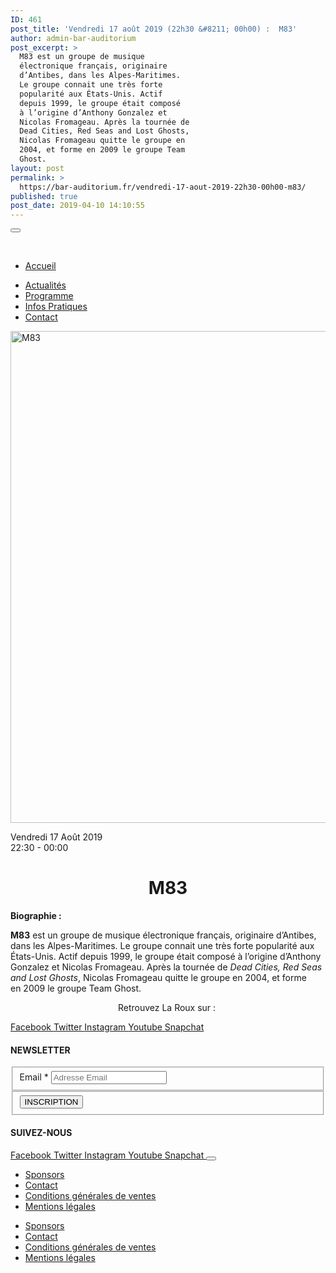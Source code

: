 ```yaml
---
ID: 461
post_title: 'Vendredi 17 août 2019 (22h30 &#8211; 00h00) :  M83'
author: admin-bar-auditorium
post_excerpt: >
  M83 est un groupe de musique
  électronique français, originaire
  d’Antibes, dans les Alpes-Maritimes.
  Le groupe connait une très forte
  popularité aux États-Unis. Actif
  depuis 1999, le groupe était composé
  à l’origine d’Anthony Gonzalez et
  Nicolas Fromageau. Après la tournée de
  Dead Cities, Red Seas and Lost Ghosts,
  Nicolas Fromageau quitte le groupe en
  2004, et forme en 2009 le groupe Team
  Ghost.
layout: post
permalink: >
  https://bar-auditorium.fr/vendredi-17-aout-2019-22h30-00h00-m83/
published: true
post_date: 2019-04-10 14:10:55
---
```

<button id="elementor-menu-toggle"></button>
				<nav itemtype="http://schema.org/SiteNavigationElement" itemscope="itemscope" id="elementor-navigation" role="navigation" aria-label="Elementor Menu">				
				<ul id="elementor-navmenu"><li><a href="https://bar-auditorium.fr/">Accueil</a></li>
<li><a href="https://bar-auditorium.fr/actualites-bar-auditorium/">Actualités</a></li>
<li><a href="https://bar-auditorium.fr/artistes/">Programme</a></li>
<li><a href="https://bar-auditorium.fr/infos-pratiques/">Infos Pratiques</a></li>
<li><a href="https://bar-auditorium.fr/contact/">Contact</a></li>
</ul>		
								</nav>
			<a href="https://bar-auditorium.fr/horaires/">
			</a>
										<img width="1270" height="787" src="https://bar-auditorium.fr/wp-content/uploads/2019/02/partybanner.jpg" alt="M83" srcset="https://bar-auditorium.fr/wp-content/uploads/2019/02/partybanner.jpg 1270w, https://bar-auditorium.fr/wp-content/uploads/2019/02/partybanner-300x186.jpg 300w, https://bar-auditorium.fr/wp-content/uploads/2019/02/partybanner-768x476.jpg 768w, https://bar-auditorium.fr/wp-content/uploads/2019/02/partybanner-1024x635.jpg 1024w" sizes="(max-width: 1270px) 100vw, 1270px" />											
		<p>Vendredi 17 Août 2019<br />22:30 - 00:00</p><h1 style="text-align: center;">M83</h1><p><strong>Biographie :</strong></p><b>M83</b> est un groupe de musique électronique français, originaire d’Antibes, dans les Alpes-Maritimes. Le groupe connait une très forte popularité aux États-Unis<sup id="cite_ref-3"></sup>. Actif depuis 1999<sup id="cite_ref-LeMonde_4-0"></sup>, le groupe était composé à l’origine d’Anthony Gonzalez et Nicolas Fromageau. Après la tournée de <i>Dead Cities, Red Seas and Lost Ghosts</i>, Nicolas Fromageau quitte le groupe en 2004, et forme en 2009 le groupe Team Ghost.<p style="text-align: center;">Retrouvez La Roux sur : </p>		
							<a href="https://www.facebook.com/m83" target="_blank" rel="noopener noreferrer">
					Facebook
				</a>
							<a href="https://www.instagram.com/m83music/" target="_blank" rel="noopener noreferrer">
					Twitter
				</a>
							<a href="https://www.instagram.com/m83music/" target="_blank" rel="noopener noreferrer">
					Instagram
				</a>
							<a href="https://www.youtube.com/user/m83" target="_blank" rel="noopener noreferrer">
					Youtube
				</a>
							<a href="" target="_blank" rel="noopener noreferrer">
					Snapchat
				</a>
			<h4>NEWSLETTER</h4>		
			<form action="https://bar-auditorium.fr/wp-admin/admin-post.php" method="post" name="content-form-4968929a" id="content-form-4968929a"><input type="hidden" id="_wpnonce_newsletter" name="_wpnonce_newsletter" value="276c8990a2" /><input type="hidden" name="_wp_http_referer" value="/wp-admin/admin-ajax.php" /><input type="hidden" name="action" value="content_form_submit" /><input type="hidden" name="form-type" value="newsletter" /><input type="hidden" name="form-builder" value="elementor" /><input type="hidden" name="post-id" value="461" /><input type="hidden" name="form-id" value="4968929a" />
        <fieldset>
            <label for="data[4968929a][email]"
				>
				Email *            </label>
			                    <input type="text" name="data[4968929a][email]" id="data[4968929a][email]"
						required="required"  placeholder="Adresse Email">
					        </fieldset>
		        <fieldset>
            <button type="submit" name="submit" value="submit-newsletter-4968929a">
	            INSCRIPTION                            </button>
        </fieldset>
		</form>		
			<h4>SUIVEZ-NOUS</h4>		
							<a href="" target="_blank" rel="noopener noreferrer">
					Facebook
				</a>
							<a href="" target="_blank" rel="noopener noreferrer">
					Twitter
				</a>
							<a href="" target="_blank" rel="noopener noreferrer">
					Instagram
				</a>
							<a href="" target="_blank" rel="noopener noreferrer">
					Youtube
				</a>
							<a href="" target="_blank" rel="noopener noreferrer">
					Snapchat
				</a>
						<button id="elementor-menu-toggle"></button>
				<nav itemtype="http://schema.org/SiteNavigationElement" itemscope="itemscope" id="elementor-navigation" role="navigation" aria-label="Elementor Menu">				
				<ul id="elementor-navmenu"><li><a href="https://bar-auditorium.fr/sponsors/">Sponsors</a></li>
<li><a href="https://bar-auditorium.fr/contact/">Contact</a></li>
<li><a href="https://bar-auditorium.fr/conditions-generales-de-ventes/">Conditions générales de ventes</a></li>
<li><a href="https://bar-auditorium.fr/mentions-legales/">Mentions légales</a></li>
</ul>		
								</nav>
		<nav itemtype="http://schema.org/SiteNavigationElement" itemscope="itemscope" id="cbp-hsmenu-wrapper">
				<ul id="mega-menu"><li><a href="https://bar-auditorium.fr/sponsors/">Sponsors</a></li>
<li><a href="https://bar-auditorium.fr/contact/">Contact</a></li>
<li><a href="https://bar-auditorium.fr/conditions-generales-de-ventes/">Conditions générales de ventes</a></li>
<li><a href="https://bar-auditorium.fr/mentions-legales/">Mentions légales</a></li>
</ul>			
		</nav>